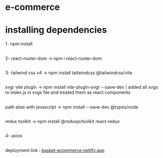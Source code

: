 # e-commerce

# installing dependencies
1- npm install
##
2- react-router-dom -> npm i react-router-dom
##
3- tailwind css v4  ->  npm install tailwindcss @tailwindcss/vite
##
 svgr vite plugin -> npm install vite-plugin-svgr --save-dev | added all svgs to index.js in svgs file and treated them as react components 
 ##
 path alias with javascript -> npm install --save-dev @types/node
 ##
 redux toolkit -> npm install @reduxjs/toolkit react-redux
##
4- axios


##
 deployment link : [basket-ecommerce.netlify.app](https://basket-ecommerce.netlify.app/)


